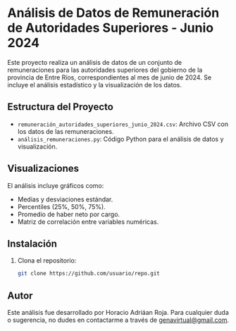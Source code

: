 # Análisis de Datos de Remuneración de Autoridades Superiores - Junio 2024

Este proyecto realiza un análisis de datos de un conjunto de remuneraciones para las autoridades superiores del gobierno de la provincia de Entre Ríos, correspondientes al mes de junio de 2024. Se incluye el análisis estadístico y la visualización de los datos.

## Estructura del Proyecto

- `remuneración_autoridades_superiores_junio_2024.csv`: Archivo CSV con los datos de las remuneraciones.
- `análisis_remuneraciones.py`: Código Python para el análisis de datos y visualización.

## Visualizaciones

El análisis incluye gráficos como:
- Medias y desviaciones estándar.
- Percentiles (25%, 50%, 75%).
- Promedio de haber neto por cargo.
- Matriz de correlación entre variables numéricas.

## Instalación

1. Clona el repositorio:
   ```bash
   git clone https://github.com/usuario/repo.git
   
## Autor
Este análisis fue desarrollado por Horacio Adriáan Roja. Para cualquier duda o sugerencia, no dudes en contactarme a través de genavirtual@gmail.com.
